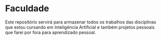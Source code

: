 # Faculdade

Este repositório servirá para armazenar todos os trabalhos das disciplinas que estou cursando em Inteligència Artificial e também projetos pessoais que farei por fora para aprendizado pessoal.
